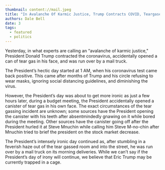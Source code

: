 ```yaml
---
thumbnail: content://mail.jpeg
title: "In Avalanche Of Karmic Justice, Trump Contracts COVID, Teargases Self In Face, And Gets Run Over By Mail Truck"
authors: Dale Bell
date: 3
tags:
  - featured
  - politics
---
```


Yesterday, in what experts are calling an “avalanche of karmic justice," President Donald Trump contracted the coronavirus, accidentally opened a can of tear gas in his face, and was run over by a mail truck. 

The President’s hectic day started at 1 AM, when his coronavirus test came back positive. This came after months of Trump and his circle refusing to wear masks, ignoring social distancing guidelines, and diminishing the virus. 

However, the President’s day was about to get more ironic as just a few hours later, during a budget meeting, the President accidentally opened a canister of tear gas in his own face. The exact circumstances of the tear gassing incident are unknown; some sources have the President opening the canister with his teeth after absentmindedly gnawing on it while bored during the meeting. Other sources have the canister going off after the President hurled it at Steve Mnuchin while calling him Steve M-no-chin after Mnuchin tried to brief the president on the stock market decrease.

The President’s intensely ironic day continued as, after stumbling in a feverish haze out of the tear gassed room and into the street, he was run over by a mail truck on its morning deliveries. While we can’t say if the President’s day of irony will continue, we believe that Eric Trump may be currently trapped in a cage.
